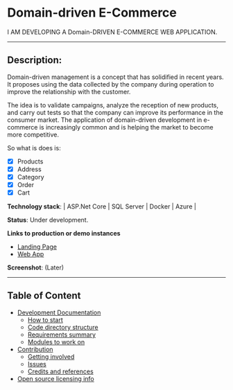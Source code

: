 # Domain-driven E-Commerce

I AM DEVELOPING A Domain-DRIVEN E-COMMERCE WEB APPLICATION.

---

## **Description**:

Domain-driven management is a concept that has solidified in recent years. It proposes using the data collected by the company during operation to improve the relationship with the customer.

The idea is to validate campaigns, analyze the reception of new products, and carry out tests so that the company can improve its performance in the consumer market. The application of domain-driven development in e-commerce is increasingly common and is helping the market to become more competitive.

So what is does is:

 
- [x] Products
- [x] Address
- [x] Category
- [x] Order
- [x] Cart 
 
**Technology stack**: | ASP.Net Core | SQL Server | Docker | Azure |

**Status**: Under development.

**Links to production or demo instances**

- [Landing Page]()
- [Web App]()

**Screenshot**: (Later)

---
## Table of Content
- [Development Documentation](#development-documentation)
  - [How to start](#how-to-start)
  - [Code directory structure](#code-directory-structure)
  - [Requirements summary](#requirements-summary)
  - [Modules to work on](#modules-to-work-on)
- [Contribution](#Contribution)
  - [Getting involved](#getting-involved)
  - [Issues](#Issues)
  - [Credits and references](#credits-and-references)
- [Open source licensing info](#open-source-licensing-info)

